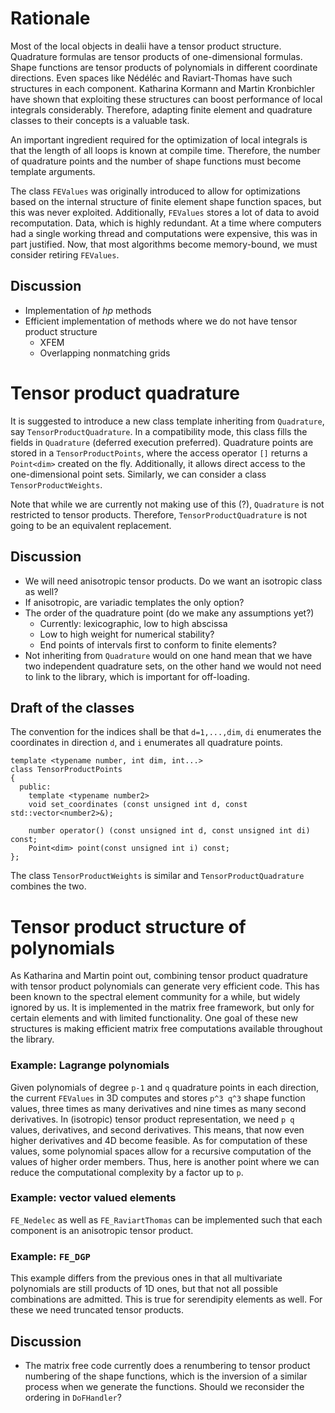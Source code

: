 # Rationale

Most of the local objects in dealii have a tensor product
structure. Quadrature formulas are tensor products of one-dimensional
formulas. Shape functions are tensor products of polynomials in
different coordinate directions. Even spaces like Nédéléc and
Raviart-Thomas have such structures in each component. Katharina
Kormann and Martin Kronbichler have shown that exploiting these
structures can boost performance of local integrals
considerably. Therefore, adapting finite element and quadrature
classes to their concepts is a valuable task.

An important ingredient required for the optimization of local
integrals is that the length of all loops is known at compile
time. Therefore, the number of quadrature points and the number of
shape functions must become template arguments.

The class `FEValues` was originally introduced to allow for
optimizations based on the internal structure of finite element shape
function spaces, but this was never exploited. Additionally, `FEValues`
stores a lot of data to avoid recomputation. Data, which is highly
redundant. At a time where computers had a single working thread and
computations were expensive, this was in part justified. Now, that
most algorithms become memory-bound, we must consider retiring
`FEValues`.

## Discussion

- Implementation of *hp* methods
- Efficient implementation of methods where we do not have tensor
  product structure
  - XFEM
  - Overlapping nonmatching grids

# Tensor product quadrature

It is suggested to introduce a new class template inheriting from
`Quadrature`, say `TensorProductQuadrature`. In a compatibility mode,
this class fills the fields in `Quadrature` (deferred execution
preferred). Quadrature points are stored in a `TensorProductPoints`,
where the access operator `[]` returns a `Point<dim>` created on the
fly. Additionally, it allows direct access to the one-dimensional
point sets. Similarly, we can consider a class `TensorProductWeights`.

Note that while we are currently not making use of this (?),
`Quadrature` is not restricted to tensor products. Therefore,
`TensorProductQuadrature` is not going to be an equivalent
replacement.

## Discussion

* We will need anisotropic tensor products. Do we want an isotropic
  class as well?
* If anisotropic, are variadic templates the only option?
* The order of the quadrature point (do we make any assumptions yet?)
  - Currently: lexicographic, low to high abscissa
  - Low to high weight for numerical stability?
  - End points of intervals first to conform to finite elements?
* Not inheriting from `Quadrature` would on one hand mean that we have
  two independent quadrature sets, on the other hand we would not need
  to link to the library, which is important for off-loading.

## Draft of the classes

The convention for the indices shall be that `d=1,...,dim`, `di`
enumerates the coordinates in direction `d`, and `i` enumerates all
quadrature points.

```
template <typename number, int dim, int...>
class TensorProductPoints
{
  public:
    template <typename number2>
    void set_coordinates (const unsigned int d, const std::vector<number2>&);
    
    number operator() (const unsigned int d, const unsigned int di) const;
    Point<dim> point(const unsigned int i) const;
};
```

The class `TensorProductWeights` is similar and
`TensorProductQuadrature` combines the two.

# Tensor product structure of polynomials

As Katharina and Martin point out, combining tensor product quadrature
with tensor product polynomials can generate very efficient code. This
has been known to the spectral element community for a while, but
widely ignored by us. It is implemented in the matrix free framework,
but only for certain elements and with limited functionality. One goal
of these new structures is making efficient matrix free computations
available throughout the library.

### Example: Lagrange polynomials

Given polynomials of degree `p-1` and `q` quadrature points in each
direction, the current `FEValues` in 3D computes and stores `p^3 q^3`
shape function values, three times as many derivatives and nine times
as many second derivatives. In (isotropic) tensor product
representation, we need `p q` values, derivatives, and second
derivatives. This means, that now even higher derivatives and 4D become
feasible. As for computation of these values, some polynomial spaces
allow for a recursive computation of the values of higher order
members. Thus, here is another point where we can reduce the
computational complexity by a factor up to `p`.

### Example: vector valued elements

`FE_Nedelec` as well as `FE_RaviartThomas` can be implemented such
that each component is an anisotropic tensor product.

### Example: `FE_DGP`

This example differs from the previous ones in that all multivariate
polynomials are still products of 1D ones, but that not all possible
combinations are admitted. This is true for serendipity elements as
well. For these we need truncated tensor products.

## Discussion

- The matrix free code currently does a renumbering to tensor product
  numbering of the shape functions, which is the inversion of a
  similar process when we generate the functions. Should we reconsider
  the ordering in `DoFHandler`?
